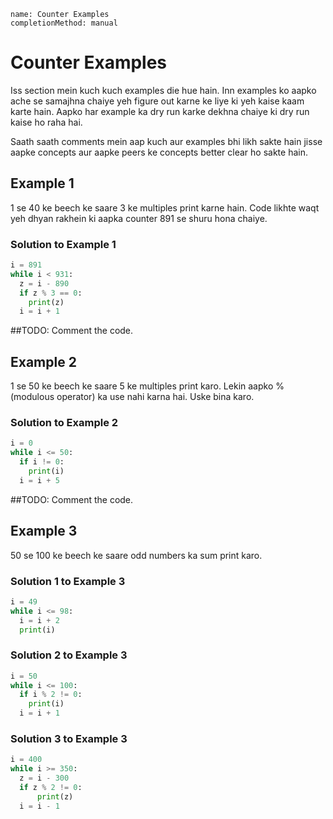 ```ngMeta
name: Counter Examples
completionMethod: manual
```

# Counter Examples

Iss section mein kuch kuch examples die hue hain. Inn examples ko aapko ache se samajhna chaiye yeh figure out karne ke liye ki yeh kaise kaam karte hain. Aapko har example ka dry run karke dekhna chaiye ki dry run kaise ho raha hai.

Saath saath comments mein aap kuch aur examples bhi likh sakte hain jisse aapke concepts aur aapke peers ke concepts better clear ho sakte hain.

## Example 1

1 se 40 ke beech ke saare 3 ke multiples print karne hain. Code likhte waqt yeh dhyan rakhein ki aapka counter 891 se shuru hona chaiye.

### Solution to Example 1
```python
i = 891
while i < 931:
  z = i - 890
  if z % 3 == 0:
    print(z)
  i = i + 1
```
##TODO: Comment the code.

## Example 2

1 se 50 ke beech ke saare 5 ke multiples print karo. Lekin aapko % (modulous operator) ka use nahi karna hai. Uske bina karo.

### Solution to Example 2
```python
i = 0
while i <= 50:
  if i != 0:
    print(i)
  i = i + 5
```

##TODO: Comment the code.

## Example 3

50 se 100 ke beech ke saare odd numbers ka sum print karo.

### Solution 1 to Example 3

```python
i = 49
while i <= 98:
  i = i + 2
  print(i)
```

### Solution 2 to Example 3
```python
i = 50
while i <= 100:
  if i % 2 != 0:
    print(i)
  i = i + 1
```

### Solution 3 to Example 3
```python
i = 400
while i >= 350:
  z = i - 300
  if z % 2 != 0:
      print(z)
  i = i - 1
```
